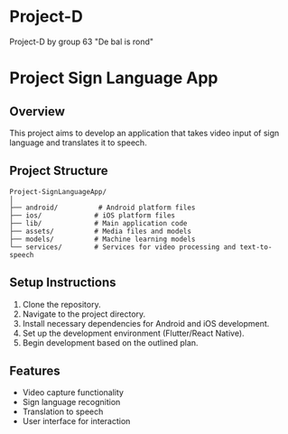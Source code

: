 # Project-D
Project-D by group 63 "De bal is rond"


# Project Sign Language App

## Overview
This project aims to develop an application that takes video input of sign language and translates it to speech.

## Project Structure
```
Project-SignLanguageApp/
│
├── android/          # Android platform files
├── ios/             # iOS platform files
├── lib/             # Main application code
├── assets/          # Media files and models
├── models/          # Machine learning models
└── services/        # Services for video processing and text-to-speech
```

## Setup Instructions
1. Clone the repository.
2. Navigate to the project directory.
3. Install necessary dependencies for Android and iOS development.
4. Set up the development environment (Flutter/React Native).
5. Begin development based on the outlined plan.

## Features
- Video capture functionality
- Sign language recognition
- Translation to speech
- User interface for interaction
